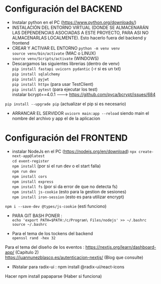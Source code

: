 # Configuración del BACKEND 
- Instalar python en el PC (https://www.python.org/downloads/)
- INSTALACIÓN DEL ENTORNO VIRTUAL (DONDE SE ALMACENARÁN LAS DEPENDENCIAS ASOCIADAS A ESTE PROYECTO, PARA ASI NO ALMACENARLAS LOCALMENTE). Esto hacerlo fuera del backend y frontend  
- CREAR Y ACTIVAR EL ENTORNO
 `python -m venv venv`  
`source venv/bin/activate` (MAC o LINUX)    
`source venv/Scripts/activate` (WINDOWS)  
- Descargamos las siguientes librerias (dentro de venv)  
`pip install fastapi uvicorn pydantic` (-r si es un txt)  
`pip install sqlalchemy`  
`pip install pyjwt`  
`pip install httpx` (para usar TestClient)  
`pip install pytest` (para ejecutar los test)  
instalar bcrypt==4.0.1 ---> https://github.com/pyca/bcrypt/issues/684    

`pip install --upgrade pip` (actualizar el pip si es necesario)   

- ARRANCAR EL SERVIDOR
`uvicorn main:app --reload`  siendo main el nombre del archivo y app el de la aplicacion
# Configuración del FRONTEND 
- instalar NodeJs en el PC (https://nodejs.org/en/download)
`npx create-next-app@latest`  
`cd event-register`  
`npm install` (por si el run dev o el start falla)  
`npm run dev`  
`npm install cors`  
`npm install express`  
`npm install fs` (por si da error de que no detecta fs)  
`npm install js-cookie` (esto para la gestion de sesiones)  
`npm install iron-session` (esto es para utilizar encrypt)  

`npm i --save-dev @types/js-cookie` (esti funciono)   
- PARA GIT BASH PONER :   
`echo 'export PATH=$PATH:/c/Program\ Files/nodejs' >> ~/.bashrc`  
`source ~/.bashrc`  

- Para el tema de los tockens del backend  
`openssl rand -hex 32`  

Para el tema del diseño de los eventos : https://nextjs.org/learn/dashboard-app/ (Capitulo 2)  
https://juannunezblasco.es/autenticacion-nextjs/ (Blog que consulte)  

- INstalar para radix-ui : 
npm install @radix-ui/react-icons  

Hacer npm install papaparse (Haber si funciona)

